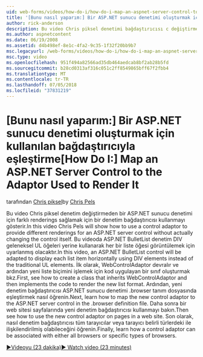 ```yaml
---
uid: web-forms/videos/how-do-i/how-do-i-map-an-aspnet-server-control-to-the-adaptor-used-to-render-it
title: '[Bunu nasıl yaparım:] Bir ASP.NET sunucu denetimi oluşturmak için kullanılan bağdaştırıcıyla eşleştirme | Microsoft Docs'
author: rick-anderson
description: Bu video Chris piksel denetimi bağdaştırıcısı c değiştirmeden bir ASP.NET sunucu denetimi için farklı renderings sağlamak için nasıl kullanılacağını gösterecektir...
ms.author: aspnetcontent
ms.date: 06/19/2008
ms.assetid: d4b498ef-8e1c-4fa2-9c35-1f32f20bb9b7
msc.legacyurl: /web-forms/videos/how-do-i/how-do-i-map-an-aspnet-server-control-to-the-adaptor-used-to-render-it
msc.type: video
ms.openlocfilehash: 951f494a82566ad35db464aedcab8bf2ab28b5fd
ms.sourcegitcommit: b28cd0313af316c051c2ff8549865bff67f2fbb4
ms.translationtype: MT
ms.contentlocale: tr-TR
ms.lasthandoff: 07/05/2018
ms.locfileid: "37831219"
---
```

<a name="how-do-i-map-an-aspnet-server-control-to-the-adaptor-used-to-render-it"></a><span data-ttu-id="2badd-103">[Bunu nasıl yaparım:] Bir ASP.NET sunucu denetimi oluşturmak için kullanılan bağdaştırıcıyla eşleştirme</span><span class="sxs-lookup"><span data-stu-id="2badd-103">[How Do I:] Map an ASP.NET Server Control to the Adaptor Used to Render It</span></span>
====================
<span data-ttu-id="2badd-104">tarafından [Chris piksel](https://twitter.com/chrispels)</span><span class="sxs-lookup"><span data-stu-id="2badd-104">by [Chris Pels](https://twitter.com/chrispels)</span></span>

<span data-ttu-id="2badd-105">Bu video Chris piksel denetim değiştirmeden bir ASP.NET sunucu denetimi için farklı renderings sağlamak için bir denetim bağdaştırıcısı kullanmayı gösterir.</span><span class="sxs-lookup"><span data-stu-id="2badd-105">In this video Chris Pels will show how to use a control adaptor to provide different renderings for an ASP.NET server control without actually changing the control itself.</span></span> <span data-ttu-id="2badd-106">Bu videoda ASP.NET BulletList denetim DIV geleneksel UL öğeleri yerine kullanarak her bir liste öğesi görüntülemek için uyarlanmış olacaktır.</span><span class="sxs-lookup"><span data-stu-id="2badd-106">In this video, an ASP.NET BulletList control will be adapted to display each list item horizontally using DIV elements instead of the traditional UL elements.</span></span> <span data-ttu-id="2badd-107">İlk olarak, WebControlAdaptor devralır ve ardından yeni liste biçimini işlemek için kod uygulayan bir sınıf oluşturmak bkz.</span><span class="sxs-lookup"><span data-stu-id="2badd-107">First, see how to create a class that inherits WebControlAdaptor and then implements the code to render the new list format.</span></span> <span data-ttu-id="2badd-108">Ardından, yeni denetim bağdaştırıcısı ASP.NET sunucu denetimi .browser tanım dosyasında eşleştirmek nasıl öğrenin.</span><span class="sxs-lookup"><span data-stu-id="2badd-108">Next, learn how to map the new control adaptor to the ASP.NET server control in the .browser definition file.</span></span> <span data-ttu-id="2badd-109">Daha sonra bir web sitesi sayfalarında yeni denetim bağdaştırıcısı kullanmayı bakın.</span><span class="sxs-lookup"><span data-stu-id="2badd-109">Then see how to use the new control adaptor on pages in a web site.</span></span> <span data-ttu-id="2badd-110">Son olarak, nasıl denetim bağdaştırıcısı tüm tarayıcılar veya tarayıcı belirli türlerdeki ile ilişkilendirilmiş olabileceğini öğrenin.</span><span class="sxs-lookup"><span data-stu-id="2badd-110">Finally, learn how a control adaptor can be associated with either all browsers or specific types of browsers.</span></span>

[<span data-ttu-id="2badd-111">&#9654;Videoyu (23 dakika)</span><span class="sxs-lookup"><span data-stu-id="2badd-111">&#9654; Watch video (23 minutes)</span></span>](https://channel9.msdn.com/Blogs/ASP-NET-Site-Videos/how-do-i-map-an-aspnet-server-control-to-the-adaptor-used-to-render-it)
